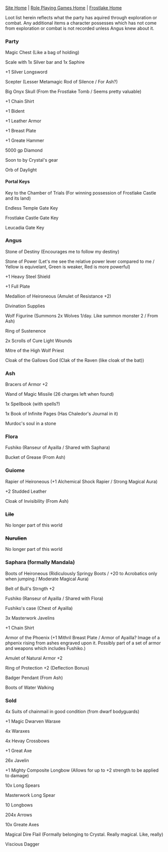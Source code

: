 [Site Home](../../../index) | [Role Playing Games Home](../../index) | [Frostlake Home](./index)

Loot list herein reflects what the party has aquired through exploration or combat. Any additional items a character possesses which has not come from exploration or combat is not recorded unless Angus knew about it.

### Party
Magic Chest (Like a bag of holding)

Scale with 1x Silver bar and 1x Saphire

+1 Silver Longsword

Scepter (Lesser Metamagic Rod of Silence / For Ash?)

Big Onyx Skull (From the Frostlake Tomb / Seems pretty valuable)

+1 Chain Shirt

+1 Bident

+1 Leather Armor

+1 Breast Plate

+1 Greate Hammer

5000 gp Diamond

Soon to by Crystal's gear

Orb of Daylight

#### Portal Keys
Key to the Chamber of Trials (For winning possession of Frostlake Castle and its land)

Endless Temple Gate Key

Frostlake Castle Gate Key

Leucadia Gate Key

### Angus
Stone of Destiny (Encourages me to follow my destiny)

Stone of Power (Let's me see the relative power lever compared to me / Yellow is equivelant, Green is weaker, Red is more powerful)

+1 Heavy Steel Shield

+1 Full Plate

Medallion of Heironeous (Amulet of Resistance +2)

Divination Supplies

Wolf Figurine (Summons 2x Wolves 1/day. Like summon monster 2 / From Ash)

Ring of Sustenence

2x Scrolls of Cure Light Wounds

Mitre of the High Wolf Priest

Cloak of the Gallows God (Clak of the Raven (like cloak of the bat))

### Ash
Bracers of Armor +2

Wand of Magic Missile (26 charges left when found)

1x Spellbook (with spells?)

1x Book of Infinite Pages (Has Chaledor's Journal in it)

Murdoc's soul in a stone

### Flora
Fushiko (Ranseur of Ayailla / Shared with Saphara)

Bucket of Grease (From Ash)

### Guiome
Rapier of Heironeous (+1 Alchemical Shock Rapier / Strong Magical Aura)

+2 Studded Leather

Cloak of Invisibility (From Ash)

### ~~Lile~~
No longer part of this world

### ~~Nurulien~~
No longer part of this world

### Saphara (formally Mandala)
Boots of Heironeous (Ridiculously Springy Boots / +20 to Acrobatics only when jumping / Moderate Magical Aura)

Belt of Bull's Strngth +2

Fushiko (Ranseur of Ayailla / Shared with Flora)

Fushiko's case (Chest of Ayailla)

3x Masterwork Javelins

+1 Chain Shirt

Armor of the Phoenix (+1 Mithril Breast Plate / Armor of Ayailla? Image of a phpenix rising from ashes engraved upon it. Possibly part of a set of armor and weapons which includes Fushiko.)

Amulet of Natural Armor +2

Ring of Protection +2 (Deflection Bonus)

Badger Pendant (From Ash)

Boots of Water Walking

### Sold
4x Suits of chainmail in good condition (from dwarf bodyguards)

+1 Magic Dwarven Waraxe

4x Waraxes

4x Hevay Crossbows

+1 Great Axe

26x Javelin

+1 Mighty Composite Longbow (Allows for up to +2 strength to be applied to damage)

10x Long Spears

Masterwork Long Spear

10 Longbows

204x Arrows

10x Greate Axes

Magical Dire Flail (Formally belonging to Crystal. Really magical. Like, really)

Viscious Dagger
